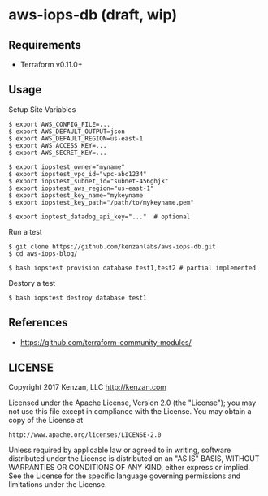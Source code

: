 # aws-iops-db (draft, wip)

## Requirements

* Terraform v0.11.0+

## Usage

Setup Site Variables

```
$ export AWS_CONFIG_FILE=...
$ export AWS_DEFAULT_OUTPUT=json
$ export AWS_DEFAULT_REGION=us-east-1
$ export AWS_ACCESS_KEY=...
$ export AWS_SECRET_KEY=...

$ export iopstest_owner="myname"
$ export iopstest_vpc_id="vpc-abc1234"
$ export iopstest_subnet_id="subnet-456ghjk"
$ export iopstest_aws_region="us-east-1"
$ export iopstest_key_name="mykeyname
$ export iopstest_key_path="/path/to/mykeyname.pem"

$ export ioptest_datadog_api_key="..."  # optional
```

Run a test

```
$ git clone https://github.com/kenzanlabs/aws-iops-db.git
$ cd aws-iops-blog/

$ bash iopstest provision database test1,test2 # partial implemented
```

Destory a test

```
$ bash iopstest destroy database test1
```
## References

* https://github.com/terraform-community-modules/

## LICENSE

Copyright 2017 Kenzan, LLC <http://kenzan.com>
 
Licensed under the Apache License, Version 2.0 (the "License");
you may not use this file except in compliance with the License.
You may obtain a copy of the License at
 
    http://www.apache.org/licenses/LICENSE-2.0
 
Unless required by applicable law or agreed to in writing, software
distributed under the License is distributed on an "AS IS" BASIS,
WITHOUT WARRANTIES OR CONDITIONS OF ANY KIND, either express or implied.
See the License for the specific language governing permissions and
limitations under the License.
